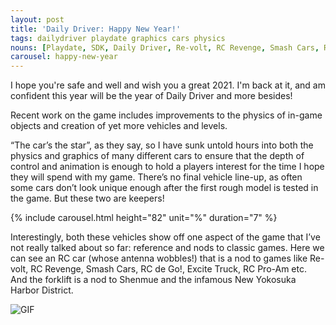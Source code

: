 ```yaml
---
layout: post
title: 'Daily Driver: Happy New Year!'
tags: dailydriver playdate graphics cars physics
nouns: [Playdate, SDK, Daily Driver, Re-volt, RC Revenge, Smash Cars, RC de Go!, Excite Truck, RC Pro-Am, Shenmue, New Yokosuka Harbor District]
carousel: happy-new-year
---
```


I hope you're safe and well and wish you a great 2021. I'm back at it, and am confident this year will be the year of Daily Driver and more besides!

Recent work on the game includes improvements to the physics of in-game objects and creation of yet more vehicles and levels.

“The car’s the star”, as they say, so I have sunk untold hours into both the physics and graphics of many different cars to ensure that the depth of control and animation is enough to hold a players interest for the time I hope they will spend with my game. There’s no final vehicle line-up, as often some cars don’t look unique enough after the first rough model is tested in the game. But these two are keepers!

{% include carousel.html height="82" unit="%" duration="7" %}

Interestingly, both these vehicles show off one aspect of the game that I’ve not really talked about so far: reference and nods to classic games. Here we can see an RC car (whose antenna wobbles!) that is a nod to games like Re-volt, RC Revenge, Smash Cars, RC de Go!, Excite Truck, RC Pro-Am etc. And the forklift is a nod to Shenmue and the infamous New Yokosuka Harbor District.

![GIF](/images/posts/daily-driver-happy-new-year.gif#playdate)
